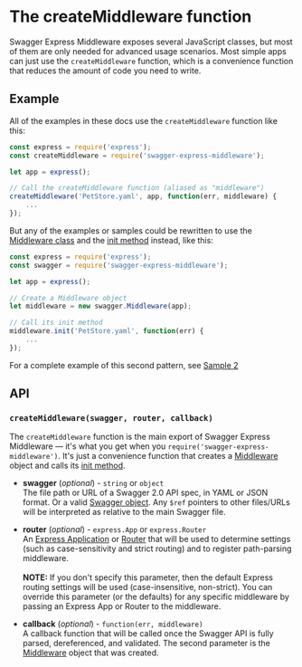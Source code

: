 The createMiddleware function
================================
Swagger Express Middleware exposes several JavaScript classes, but most of them are only needed for advanced usage scenarios.  Most simple apps can just use the `createMiddleware` function, which is a convenience function that reduces the amount of code you need to write.


Example
--------------------------
All of the examples in these docs use the `createMiddleware` function like this:

````javascript
const express = require('express');
const createMiddleware = require('swagger-express-middleware');

let app = express();

// Call the createMiddleware function (aliased as "middleware")
createMiddleware('PetStore.yaml', app, function(err, middleware) {
    ...
});
````

But any of the examples or samples could be rewritten to use the [Middleware class](Middleware.md) and the [init method](Middleware.md#initswagger-callback) instead, like this:

````javascript
const express = require('express');
const swagger = require('swagger-express-middleware');

let app = express();

// Create a Middleware object
let middleware = new swagger.Middleware(app);

// Call its init method
middleware.init('PetStore.yaml', function(err) {
    ...
});
````
For a complete example of this second pattern, see [Sample 2](https://github.com/APIDevTools/swagger-express-middleware/blob/master/samples/sample2.js)


API
----------------------
### `createMiddleware(swagger, router, callback)`
The `createMiddleware` function is the main export of Swagger Express Middleware &mdash; it's what you get when you `require('swagger-express-middleware')`.  It's just a convenience function that creates a [Middleware](Middleware.md) object and calls its [init method](Middleware.md#initswagger-callback).

* __swagger__ (_optional_) - `string` or `object`<br>
The file path or URL of a Swagger 2.0 API spec, in YAML or JSON format. Or a valid [Swagger object](https://github.com/swagger-api/swagger-spec/blob/master/versions/2.0.md#swagger-object).  Any `$ref` pointers to other files/URLs will be interpreted as relative to the main Swagger file.

* __router__ (_optional_) - `express.App` or `express.Router`<br>
An [Express Application](http://expressjs.com/4x/api.html#application) or [Router](http://expressjs.com/4x/api.html#router) that will be used to determine settings (such as case-sensitivity and strict routing) and to register path-parsing middleware.
<br><br>
**NOTE:** If you don't specify this parameter, then the default Express routing settings will be used (case-insensitive, non-strict).  You can override this parameter (or the defaults) for any specific middleware by passing an Express App or Router to the middleware.

* __callback__ (_optional_) - `function(err, middleware)`<br>
A callback function that will be called once the Swagger API is fully parsed, dereferenced, and validated. The second parameter is the [Middleware](Middleware.md) object that was created.
